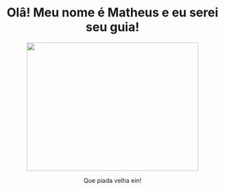 <h1 align= "center"><b> Olâ! Meu nome é Matheus e eu serei seu guia! </b></h1>
<p align="center"><img src="https://i.imgur.com/mHXGkuN.jpg" width="400" height="300"></p>
<p align= "center">Que piada velha ein!</p>
<!--
**MattheusMartins/MattheusMartins** is a ✨ _special_ ✨ repository because its `README.md` (this file) appears on your GitHub profile.

Here are some ideas to get you started:

- 🔭 I’m currently working on ...
- 🌱 I’m currently learning ...
- 👯 I’m looking to collaborate on ...
- 🤔 I’m looking for help with ...
- 💬 Ask me about ...
- 📫 How to reach me: ...
- Pronouns: ...
- ⚡ Fun fact: ...
-->
